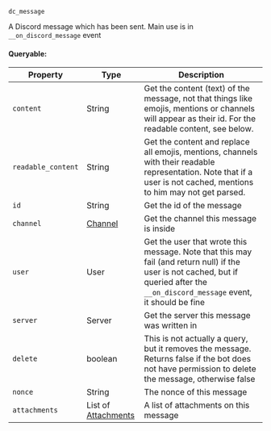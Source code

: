 `dc_message`

A Discord message which has been sent. Main use is in `__on_discord_message` event

#### Queryable:

| Property           | Type                                 | Description                                                                                                                                                                         |
|--------------------|--------------------------------------|-------------------------------------------------------------------------------------------------------------------------------------------------------------------------------------|
| `content`          | String                               | Get the content (text) of the message, not that things like emojis, mentions or channels will appear as their id. For the readable content, see below.                              |
| `readable_content` | String                               | Get the content and replace all emojis, mentions, channels with their readable representation. Note that if a user is not cached, mentions to him may not get parsed.               |
| `id`               | String                               | Get the id of the message                                                                                                                                                           |
| `channel`          | [Channel](../channel)                | Get the channel this message is inside                                                                                                                                              |
| `user`             | User                                 | Get the user that wrote this message. Note that this may fail (and return null) if the user is not cached, but if queried after the `__on_discord_message` event, it should be fine |
| `server`           | Server                               | Get the server this message was written in                                                                                                                                          |
| `delete`           | boolean                              | This is not actually a query, but it removes the message. Returns false if the bot does not have permission to delete the message, otherwise false                                  |
| `nonce`            | String                               | The nonce of this message                                                                                                                                                           |
| `attachments`      | List of [Attachments](../attachment) | A list of attachments on this message                                                                                                                                               |